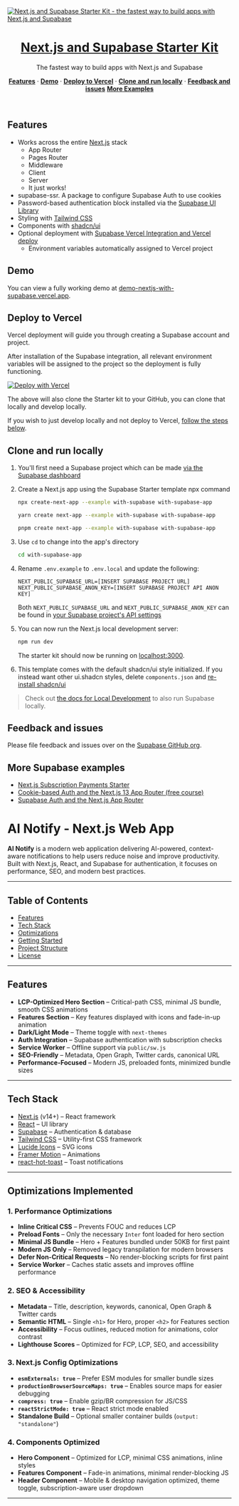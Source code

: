 <a href="https://demo-nextjs-with-supabase.vercel.app/">
  <img alt="Next.js and Supabase Starter Kit - the fastest way to build apps with Next.js and Supabase" src="https://demo-nextjs-with-supabase.vercel.app/opengraph-image.png">
  <h1 align="center">Next.js and Supabase Starter Kit</h1>
</a>

<p align="center">
 The fastest way to build apps with Next.js and Supabase
</p>

<p align="center">
  <a href="#features"><strong>Features</strong></a> ·
  <a href="#demo"><strong>Demo</strong></a> ·
  <a href="#deploy-to-vercel"><strong>Deploy to Vercel</strong></a> ·
  <a href="#clone-and-run-locally"><strong>Clone and run locally</strong></a> ·
  <a href="#feedback-and-issues"><strong>Feedback and issues</strong></a>
  <a href="#more-supabase-examples"><strong>More Examples</strong></a>
</p>
<br/>

## Features

- Works across the entire [Next.js](https://nextjs.org) stack
  - App Router
  - Pages Router
  - Middleware
  - Client
  - Server
  - It just works!
- supabase-ssr. A package to configure Supabase Auth to use cookies
- Password-based authentication block installed via the [Supabase UI Library](https://supabase.com/ui/docs/nextjs/password-based-auth)
- Styling with [Tailwind CSS](https://tailwindcss.com)
- Components with [shadcn/ui](https://ui.shadcn.com/)
- Optional deployment with [Supabase Vercel Integration and Vercel deploy](#deploy-your-own)
  - Environment variables automatically assigned to Vercel project

## Demo

You can view a fully working demo at [demo-nextjs-with-supabase.vercel.app](https://demo-nextjs-with-supabase.vercel.app/).

## Deploy to Vercel

Vercel deployment will guide you through creating a Supabase account and project.

After installation of the Supabase integration, all relevant environment variables will be assigned to the project so the deployment is fully functioning.

[![Deploy with Vercel](https://vercel.com/button)](https://vercel.com/new/clone?repository-url=https%3A%2F%2Fgithub.com%2Fvercel%2Fnext.js%2Ftree%2Fcanary%2Fexamples%2Fwith-supabase&project-name=nextjs-with-supabase&repository-name=nextjs-with-supabase&demo-title=nextjs-with-supabase&demo-description=This+starter+configures+Supabase+Auth+to+use+cookies%2C+making+the+user%27s+session+available+throughout+the+entire+Next.js+app+-+Client+Components%2C+Server+Components%2C+Route+Handlers%2C+Server+Actions+and+Middleware.&demo-url=https%3A%2F%2Fdemo-nextjs-with-supabase.vercel.app%2F&external-id=https%3A%2F%2Fgithub.com%2Fvercel%2Fnext.js%2Ftree%2Fcanary%2Fexamples%2Fwith-supabase&demo-image=https%3A%2F%2Fdemo-nextjs-with-supabase.vercel.app%2Fopengraph-image.png)

The above will also clone the Starter kit to your GitHub, you can clone that locally and develop locally.

If you wish to just develop locally and not deploy to Vercel, [follow the steps below](#clone-and-run-locally).

## Clone and run locally

1. You'll first need a Supabase project which can be made [via the Supabase dashboard](https://database.new)

2. Create a Next.js app using the Supabase Starter template npx command

   ```bash
   npx create-next-app --example with-supabase with-supabase-app
   ```

   ```bash
   yarn create next-app --example with-supabase with-supabase-app
   ```

   ```bash
   pnpm create next-app --example with-supabase with-supabase-app
   ```

3. Use `cd` to change into the app's directory

   ```bash
   cd with-supabase-app
   ```

4. Rename `.env.example` to `.env.local` and update the following:

   ```
   NEXT_PUBLIC_SUPABASE_URL=[INSERT SUPABASE PROJECT URL]
   NEXT_PUBLIC_SUPABASE_ANON_KEY=[INSERT SUPABASE PROJECT API ANON KEY]
   ```

   Both `NEXT_PUBLIC_SUPABASE_URL` and `NEXT_PUBLIC_SUPABASE_ANON_KEY` can be found in [your Supabase project's API settings](https://supabase.com/dashboard/project/_?showConnect=true)

5. You can now run the Next.js local development server:

   ```bash
   npm run dev
   ```

   The starter kit should now be running on [localhost:3000](http://localhost:3000/).

6. This template comes with the default shadcn/ui style initialized. If you instead want other ui.shadcn styles, delete `components.json` and [re-install shadcn/ui](https://ui.shadcn.com/docs/installation/next)

> Check out [the docs for Local Development](https://supabase.com/docs/guides/getting-started/local-development) to also run Supabase locally.

## Feedback and issues

Please file feedback and issues over on the [Supabase GitHub org](https://github.com/supabase/supabase/issues/new/choose).

## More Supabase examples

- [Next.js Subscription Payments Starter](https://github.com/vercel/nextjs-subscription-payments)
- [Cookie-based Auth and the Next.js 13 App Router (free course)](https://youtube.com/playlist?list=PL5S4mPUpp4OtMhpnp93EFSo42iQ40XjbF)
- [Supabase Auth and the Next.js App Router](https://github.com/supabase/supabase/tree/master/examples/auth/nextjs)
# AI Notify - Next.js Web App

**AI Notify** is a modern web application delivering AI-powered, context-aware notifications to help users reduce noise and improve productivity. Built with Next.js, React, and Supabase for authentication, it focuses on performance, SEO, and modern best practices.

---

## Table of Contents

- [Features](#features)  
- [Tech Stack](#tech-stack)  
- [Optimizations](#optimizations)  
- [Getting Started](#getting-started)  
- [Project Structure](#project-structure)  
- [License](#license)

---

## Features

- **LCP-Optimized Hero Section** – Critical-path CSS, minimal JS bundle, smooth CSS animations  
- **Features Section** – Key features displayed with icons and fade-in-up animation  
- **Dark/Light Mode** – Theme toggle with `next-themes`  
- **Auth Integration** – Supabase authentication with subscription checks  
- **Service Worker** – Offline support via `public/sw.js`  
- **SEO-Friendly** – Metadata, Open Graph, Twitter cards, canonical URL  
- **Performance-Focused** – Modern JS, preloaded fonts, minimized bundle sizes  

---

## Tech Stack

- [Next.js](https://nextjs.org/) (v14+) – React framework  
- [React](https://reactjs.org/) – UI library  
- [Supabase](https://supabase.com/) – Authentication & database  
- [Tailwind CSS](https://tailwindcss.com/) – Utility-first CSS framework  
- [Lucide Icons](https://lucide.dev/) – SVG icons  
- [Framer Motion](https://www.framer.com/motion/) – Animations  
- [react-hot-toast](https://react-hot-toast.com/) – Toast notifications  

---

## Optimizations Implemented

### 1. Performance Optimizations

- **Inline Critical CSS** – Prevents FOUC and reduces LCP  
- **Preload Fonts** – Only the necessary `Inter` font loaded for hero section  
- **Minimal JS Bundle** – Hero + Features bundled under 50KB for first paint  
- **Modern JS Only** – Removed legacy transpilation for modern browsers  
- **Defer Non-Critical Requests** – No render-blocking scripts for first paint  
- **Service Worker** – Caches static assets and improves offline performance  

### 2. SEO & Accessibility

- **Metadata** – Title, description, keywords, canonical, Open Graph & Twitter cards  
- **Semantic HTML** – Single `<h1>` for Hero, proper `<h2>` for Features section  
- **Accessibility** – Focus outlines, reduced motion for animations, color contrast  
- **Lighthouse Scores** – Optimized for FCP, LCP, SEO, and accessibility  

### 3. Next.js Config Optimizations

- **`esmExternals: true`** – Prefer ESM modules for smaller bundle sizes  
- **`productionBrowserSourceMaps: true`** – Enables source maps for easier debugging  
- **`compress: true`** – Enable gzip/BR compression for JS/CSS  
- **`reactStrictMode: true`** – React strict mode enabled  
- **Standalone Build** – Optional smaller container builds (`output: "standalone"`)  

### 4. Components Optimized

- **Hero Component** – Optimized for LCP, minimal CSS animations, inline styles  
- **Features Component** – Fade-in animations, minimal render-blocking JS  
- **Header Component** – Mobile & desktop navigation optimized, theme toggle, subscription-aware user dropdown  

---
